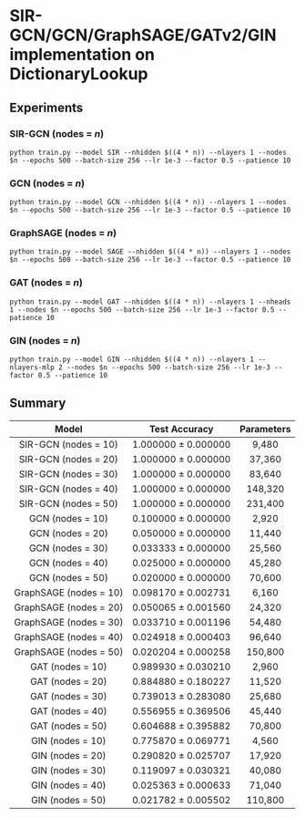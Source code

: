 # SIR-GCN/GCN/GraphSAGE/GATv2/GIN implementation on DictionaryLookup

## Experiments

### SIR-GCN (nodes = $n$)

```
python train.py --model SIR --nhidden $((4 * n)) --nlayers 1 --nodes $n --epochs 500 --batch-size 256 --lr 1e-3 --factor 0.5 --patience 10
```

### GCN (nodes = $n$)

```
python train.py --model GCN --nhidden $((4 * n)) --nlayers 1 --nodes $n --epochs 500 --batch-size 256 --lr 1e-3 --factor 0.5 --patience 10
```

### GraphSAGE (nodes = $n$)

```
python train.py --model SAGE --nhidden $((4 * n)) --nlayers 1 --nodes $n --epochs 500 --batch-size 256 --lr 1e-3 --factor 0.5 --patience 10
```

### GAT (nodes = $n$)

```
python train.py --model GAT --nhidden $((4 * n)) --nlayers 1 --nheads 1 --nodes $n --epochs 500 --batch-size 256 --lr 1e-3 --factor 0.5 --patience 10
```

### GIN (nodes = $n$)

```
python train.py --model GIN --nhidden $((4 * n)) --nlayers 1 --nlayers-mlp 2 --nodes $n --epochs 500 --batch-size 256 --lr 1e-3 --factor 0.5 --patience 10
```

## Summary

|         Model         |    Test Accuracy    | Parameters |
| :--------------------: | :------------------: | :--------: |
|  SIR-GCN (nodes = 10)  | 1.000000 ± 0.000000 |   9,480   |
|  SIR-GCN (nodes = 20)  | 1.000000 ± 0.000000 |   37,360   |
|  SIR-GCN (nodes = 30)  | 1.000000 ± 0.000000 |   83,640   |
|  SIR-GCN (nodes = 40)  | 1.000000 ± 0.000000 |  148,320  |
|  SIR-GCN (nodes = 50)  | 1.000000 ± 0.000000 |  231,400  |
|    GCN (nodes = 10)    | 0.100000 ± 0.000000 |   2,920   |
|    GCN (nodes = 20)    | 0.050000 ± 0.000000 |   11,440   |
|    GCN (nodes = 30)    | 0.033333 ± 0.000000 |   25,560   |
|    GCN (nodes = 40)    | 0.025000 ± 0.000000 |   45,280   |
|    GCN (nodes = 50)    | 0.020000 ± 0.000000 |   70,600   |
| GraphSAGE (nodes = 10) | 0.098170 ± 0.002731 |   6,160   |
| GraphSAGE (nodes = 20) | 0.050065 ± 0.001560 |   24,320   |
| GraphSAGE (nodes = 30) | 0.033710 ± 0.001196 |   54,480   |
| GraphSAGE (nodes = 40) | 0.024918 ± 0.000403 |   96,640   |
| GraphSAGE (nodes = 50) | 0.020204 ± 0.000258 |  150,800  |
|    GAT (nodes = 10)    | 0.989930 ± 0.030210 |   2,960   |
|    GAT (nodes = 20)    | 0.884880 ± 0.180227 |   11,520   |
|    GAT (nodes = 30)    | 0.739013 ± 0.283080 |   25,680   |
|    GAT (nodes = 40)    | 0.556955 ± 0.369506 |   45,440   |
|    GAT (nodes = 50)    | 0.604688 ± 0.395882 |   70,800   |
|    GIN (nodes = 10)    | 0.775870 ± 0.069771 |   4,560   |
|    GIN (nodes = 20)    | 0.290820 ± 0.025707 |   17,920   |
|    GIN (nodes = 30)    | 0.119097 ± 0.030321 |   40,080   |
|    GIN (nodes = 40)    | 0.025363 ± 0.000633 |   71,040   |
|    GIN (nodes = 50)    | 0.021782 ± 0.005502 |  110,800  |
